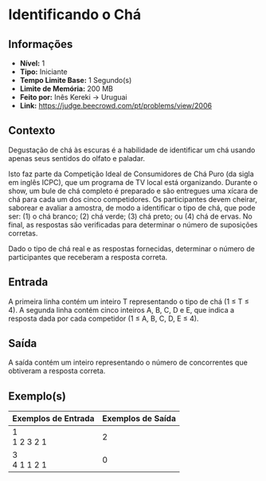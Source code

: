 # Identificando o Chá

## Informações

- **Nível:** 1
- **Tipo:** Iniciante
- **Tempo Limite Base:** 1 Segundo(s)
- **Limite de Memória:** 200 MB
- **Feito por:** Inês Kereki -> Uruguai
- **Link:** https://judge.beecrowd.com/pt/problems/view/2006

## Contexto

Degustação de chá às escuras é a habilidade de identificar um chá usando apenas seus sentidos do olfato e paladar.

Isto faz parte da Competição Ideal de Consumidores de Chá Puro (da sigla em inglês ICPC), que um programa de TV local está organizando. Durante o show, um bule de chá completo é preparado e são entregues uma xícara de chá para cada um dos cinco competidores. Os participantes devem cheirar, saborear e avaliar a amostra, de modo a identificar o tipo de chá, que pode ser: (1) o chá branco; (2) chá verde; (3) chá preto; ou (4) chá de ervas. No final, as respostas são verificadas para determinar o número de suposições corretas.

Dado o tipo de chá real e as respostas fornecidas, determinar o número de participantes que receberam a resposta correta.

## Entrada

A primeira linha contém um inteiro T representando o tipo de chá (1 ≤ T ≤ 4). A segunda linha contém cinco inteiros A, B, C, D e E, que indica a resposta dada por cada competidor (1 ≤ A, B, C, D, E ≤ 4).

## Saída

A saída contém um inteiro representando o número de concorrentes que obtiveram a resposta correta.

## Exemplo(s)

| Exemplos de Entrada | Exemplos de Saída |
| ------------------- | ----------------- |
| 1 <br/> 1 2 3 2 1   | 2                 |
| 3 <br/> 4 1 1 2 1   | 0                 |
